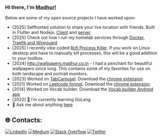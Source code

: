 ### Hi there, I'm [Madhur!](https://madhur.co.in) 

Below are some of my open source projects I have worked upon:
- [2025] Selfhosted solution to share your live location with friends. Built in Flutter and Nodejs. [Client](https://github.com/MyTracksLoc/mytracks-flutter-client) and [server](https://github.com/MyTracksLoc/mytracks-ws-server?tab=readme-ov-file)
- [2025] Check out how I run my homelab services through [Docker, Traefik and Wireguard](https://github.com/madhur/docker-compose-examples)
- [2025] I recently vibe coded [Rofi Process Killer](https://github.com/madhur/rofi-process-killer). If you work on Linux desktop and have to manually kill processes, this will be a good addition to your toolbox.
- [2024] http://wallpapers.madhur.co.in - I had a penchant for beautiful wallpapers since long. This contains some of my favorites for use on both landscape and portrait monitors.
- [2023] Worked on [TabCarousel](https://github.com/TabCarousel/TabCarousel). Download the [chrome extension](https://chromewebstore.google.com/detail/tabcarousel/ddldimidiliclngjipajmjjiakhbcohn)
- [2021] Worked on [Leetcode format](https://github.com/madhur/leetcode-format-chrome-extension). Download the [chrome extension](https://chrome.google.com/webstore/detail/leetcode-format/imogghebhifnnlgogigikjecilkicfpp?hl=en)
- [2014] Worked on Vocab builder. Download the [Vocab builder Android app](https://play.google.com/store/apps/details?id=in.co.madhur.vocabbuilder)
- [2022] 🌱 I’m currently learning GoLang
- 💬 Ask me about anything [here](https://www.madhur.co.in/contact/)

## 🌐 Contacts:
[![LinkedIn](https://img.shields.io/badge/LinkedIn-%230077B5.svg?logo=linkedin&logoColor=white)](https://linkedin.com/in/madhurahuja) [![Medium](https://img.shields.io/badge/Medium-12100E?logo=medium&logoColor=white)](https://medium.com/@madhur25) [![Stack Overflow](https://img.shields.io/badge/-Stackoverflow-FE7A16?logo=stack-overflow&logoColor=white)](https://stackoverflow.com/users/507256/madhur-ahuja) [![Twitter](https://img.shields.io/badge/Twitter-%231DA1F2.svg?logo=Twitter&logoColor=white)](https://twitter.com/madhur25) 
